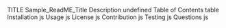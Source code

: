 TITLE
Sample_ReadME_Title
Description
undefined
Table of Contents
table
Installation
js
Usage
js
License
js
Contribution
js
Testing
js
Questions
js
